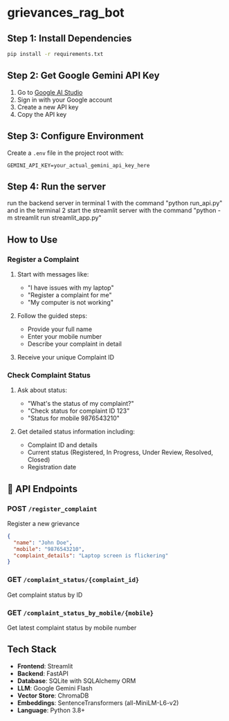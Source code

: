 # grievances_rag_bot
## Step 1: Install Dependencies

```bash
pip install -r requirements.txt
```

##  Step 2: Get Google Gemini API Key

1. Go to [Google AI Studio](https://makersuite.google.com/app/apikey)
2. Sign in with your Google account
3. Create a new API key
4. Copy the API key

##  Step 3: Configure Environment

Create a `.env` file in the project root with:

```env
GEMINI_API_KEY=your_actual_gemini_api_key_here
```
## Step 4: Run the server 

run the backend server in terminal 1 with the command "python run_api.py"
and in the terminal 2 start the streamlit server with the command "python -m streamlit run streamlit_app.py"

##  How to Use

### Register a Complaint

1. Start with messages like:
   - "I have issues with my laptop"
   - "Register a complaint for me"
   - "My computer is not working"

2. Follow the guided steps:
   - Provide your full name
   - Enter your mobile number
   - Describe your complaint in detail

3. Receive your unique Complaint ID

### Check Complaint Status

1. Ask about status:
   - "What's the status of my complaint?"
   - "Check status for complaint ID 123"
   - "Status for mobile 9876543210"

2. Get detailed status information including:
   - Complaint ID and details
   - Current status (Registered, In Progress, Under Review, Resolved, Closed)
   - Registration date

## 🔧 API Endpoints

### POST `/register_complaint`
Register a new grievance
```json
{
  "name": "John Doe",
  "mobile": "9876543210",
  "complaint_details": "Laptop screen is flickering"
}
```

### GET `/complaint_status/{complaint_id}`
Get complaint status by ID

### GET `/complaint_status_by_mobile/{mobile}`
Get latest complaint status by mobile number


## Tech Stack

- **Frontend**: Streamlit
- **Backend**: FastAPI
- **Database**: SQLite with SQLAlchemy ORM
- **LLM**: Google Gemini Flash
- **Vector Store**: ChromaDB
- **Embeddings**: SentenceTransformers (all-MiniLM-L6-v2)
- **Language**: Python 3.8+


